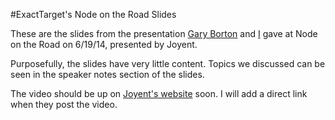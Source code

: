 #ExactTarget's Node on the Road Slides

These are the slides from the presentation [Gary Borton][2] and [I][3] gave at Node on the Road on 6/19/14, presented by Joyent.

Purposefully, the slides have very little content. Topics we discussed can be seen in the speaker notes section of the slides.

The video should be up on [Joyent's website][1] soon. I will add a direct link when they post the video.

[1]: http://www.joyent.com/noderoad/videos
[2]: https://github.com/gdborton
[3]: https://github.com/vernak2539
